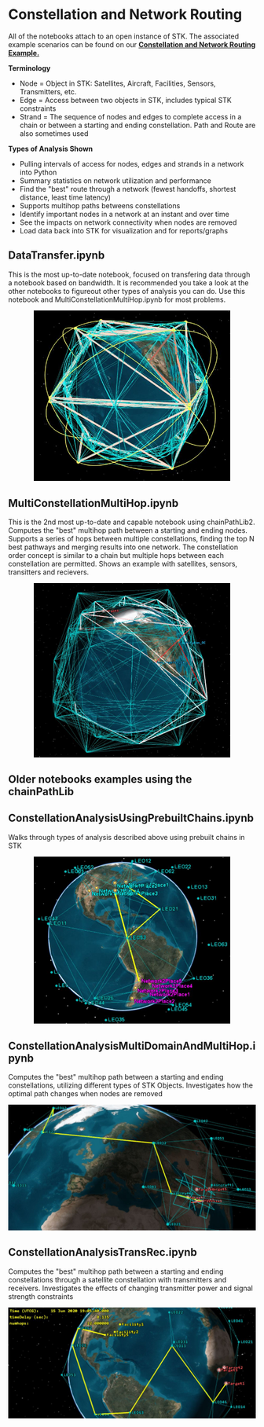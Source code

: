 # Constellation and Network Routing

All of the notebooks attach to an open instance of STK.
The associated example scenarios can be found on our [**Constellation and Network Routing Example.**](https://sdf.agi.com/share/page/site/agi-support/document-details?nodeRef=workspace://SpacesStore/674cb49a-f67e-40f5-b7c5-0fd57abbb879)

**Terminology**
* Node = Object in STK: Satellites, Aircraft, Facilities, Sensors, Transmitters, etc.
* Edge = Access between two objects in STK, includes typical STK constraints
* Strand = The sequence of nodes and edges to complete access in a chain or between a starting and ending constellation. Path and Route are also sometimes used
 
**Types of Analysis Shown**
* Pulling intervals of access for nodes, edges and strands in a network into Python
* Summary statistics on network utilization and performance
* Find the "best" route through a network (fewest handoffs, shortest distance, least time latency)
* Supports multihop paths betweens constellations
* Identify important nodes in a network at an instant and over time
* See the impacts on network connectivity when nodes are removed
* Load data back into STK for visualization and for reports/graphs


## DataTransfer.ipynb 
This is the most up-to-date notebook, focused on transfering data through a notebook based on bandwidth. It is recommended you take a look at the other notebooks to figureout other types of analysis you can do. Use this notebook and MultiConstellationMultiHop.ipynb for most problems.<br/>
<p align= "center">
<img src="DataTransfer.JPG" alt="Drawing" style="width: 400px;"/>
</p>

## MultiConstellationMultiHop.ipynb

This is the 2nd most up-to-date and capable notebook using chainPathLib2. Computes the "best" multihop path between a starting and ending nodes. Supports a series of hops between multiple constellations, finding the top N best pathways and merging results into one network. The constellation order concept is similar to a chain but multiple hops between each constellation are permitted. Shows an example with satellites, sensors, transitters and recievers.<br/>
<p align= "center">
<img src="MultipleConstellations.JPG" alt="Drawing" style="width: 400px;"/>
</P>

## Older notebooks examples using the chainPathLib

## ConstellationAnalysisUsingPrebuiltChains.ipynb

Walks through types of analysis described above using prebuilt chains in STK<br/>
<p align= "center">
<img src="chainPaths.JPG" alt="Drawing" style="width: 400px;"/>
</p>


## ConstellationAnalysisMultiDomainAndMultiHop.ipynb

Computes the "best" multihop path between a starting and ending constellations, utilizing different types of STK Objects. Investigates how the optimal path changes when nodes are removed<br/>
<p align= "center">
<img src="MultiDomain.JPG" alt="Drawing" style="width: 600px;"/>
</p>


## ConstellationAnalysisTransRec.ipynb
Computes the "best" multihop path between a starting and ending constellations through a satellite constellation with transmitters and receivers. Investigates the effects of changing transmitter power and signal strength constraints<br/>
<p align= "center">
<img src="TransmitterAndReceiver.JPG" alt="Drawing" style="width: 600px;"/>
</p>
